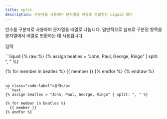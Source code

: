```yaml
---
title: split
description: 구분자를 사용하여 문자열을 배열로 분할하는 Liquid 필터
---
```


인수를 구분자로 사용하여 문자열을 배열로 나눕니다. 일반적으로 쉼표로 구분된 항목을 문자열에서 배열로 변환하는 데 사용됩니다.

<p class="code-label">입력</p>
```liquid
{% raw %}
{% assign beatles = "John, Paul, George, Ringo" | split: ", " %}

{% for member in beatles %}
  {{ member }}
{% endfor %}
{% endraw %}
```

<p class="code-label">출력</p>
```text
{% assign beatles = "John, Paul, George, Ringo" | split: ", " %}

{% for member in beatles %}
  {{ member }}
{% endfor %}
```
